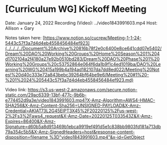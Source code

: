 # [Curriculum WG] Kickoff Meeting

Date: January 24, 2022
Recording (Video): ../video1843991603.mp4
Host: Allison + Gary

Notes taken here: [https://www.notion.so/cucrew/Meeting-1-1-24-5443c57f3a7d4d4eb4558456484ef923](../../../../Document%20Archive%20816b78f2e0c6400e8ce641cdd07e5402/Dream%20DAO%20Working%20Groups%20Home%20Season%201%204d1702104a2f4180a27e92b0510bd283/Dream%20DAO%20Phase%201%20Working%20Groups%20c53752864e064f6da1b9f1c4ed1019ba/DAO%20Learning%20WG%20415a199b4a194ad182107da7dd8ed022/Meeting%20Notes!%20d40c333e72a843bebc39264bf64be9e6/Meeting%20#1%20-%201%2024%205443c57f3a7d4d4eb4558456484ef923.md)

Video link: [https://s3.us-west-2.amazonaws.com/secure.notion-static.com/29ac6339-13bf-477c-9b6b-e774452d9a3e/video1843991603.mp4?X-Amz-Algorithm=AWS4-HMAC-SHA256&X-Amz-Content-Sha256=UNSIGNED-PAYLOAD&X-Amz-Credential=AKIAT73L2G45EIPT3X45%2F20220125%2Fus-west-2%2Fs3%2Faws4_request&X-Amz-Date=20220125T033543Z&X-Amz-Expires=86400&X-Amz-Signature=d60b5a8d913469b1ebca9919ef491d5e1c838bb9803fd181a713db79a354c5b5&X-Amz-SignedHeaders=host&response-content-disposition=filename %3D"video1843991603.mp4"&x-id=GetObject](https://s3.us-west-2.amazonaws.com/secure.notion-static.com/29ac6339-13bf-477c-9b6b-e774452d9a3e/video1843991603.mp4?X-Amz-Algorithm=AWS4-HMAC-SHA256&X-Amz-Content-Sha256=UNSIGNED-PAYLOAD&X-Amz-Credential=AKIAT73L2G45EIPT3X45%2F20220125%2Fus-west-2%2Fs3%2Faws4_request&X-Amz-Date=20220125T033543Z&X-Amz-Expires=86400&X-Amz-Signature=d60b5a8d913469b1ebca9919ef491d5e1c838bb9803fd181a713db79a354c5b5&X-Amz-SignedHeaders=host&response-content-disposition=filename%20%3D%22video1843991603.mp4%22&x-id=GetObject)